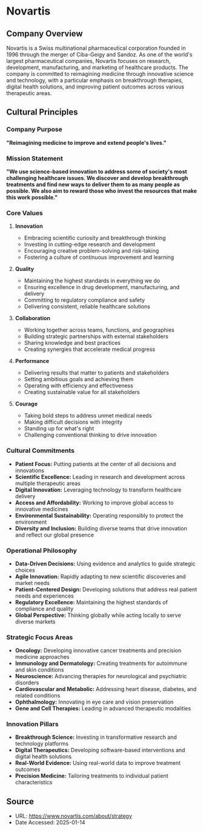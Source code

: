 # Novartis

## Company Overview

Novartis is a Swiss multinational pharmaceutical corporation founded in 1996 through the merger of Ciba-Geigy and Sandoz. As one of the world's largest pharmaceutical companies, Novartis focuses on research, development, manufacturing, and marketing of healthcare products. The company is committed to reimagining medicine through innovative science and technology, with a particular emphasis on breakthrough therapies, digital health solutions, and improving patient outcomes across various therapeutic areas.

## Cultural Principles

### Company Purpose

**"Reimagining medicine to improve and extend people's lives."**

### Mission Statement

**"We use science-based innovation to address some of society's most challenging healthcare issues. We discover and develop breakthrough treatments and find new ways to deliver them to as many people as possible. We also aim to reward those who invest the resources that make this work possible."**

### Core Values

1. **Innovation**
   - Embracing scientific curiosity and breakthrough thinking
   - Investing in cutting-edge research and development
   - Encouraging creative problem-solving and risk-taking
   - Fostering a culture of continuous improvement and learning

2. **Quality**
   - Maintaining the highest standards in everything we do
   - Ensuring excellence in drug development, manufacturing, and delivery
   - Committing to regulatory compliance and safety
   - Delivering consistent, reliable healthcare solutions

3. **Collaboration**
   - Working together across teams, functions, and geographies
   - Building strategic partnerships with external stakeholders
   - Sharing knowledge and best practices
   - Creating synergies that accelerate medical progress

4. **Performance**
   - Delivering results that matter to patients and stakeholders
   - Setting ambitious goals and achieving them
   - Operating with efficiency and effectiveness
   - Creating sustainable value for all stakeholders

5. **Courage**
   - Taking bold steps to address unmet medical needs
   - Making difficult decisions with integrity
   - Standing up for what's right
   - Challenging conventional thinking to drive innovation

### Cultural Commitments

- **Patient Focus:** Putting patients at the center of all decisions and innovations
- **Scientific Excellence:** Leading in research and development across multiple therapeutic areas
- **Digital Innovation:** Leveraging technology to transform healthcare delivery
- **Access and Affordability:** Working to improve global access to innovative medicines
- **Environmental Sustainability:** Operating responsibly to protect the environment
- **Diversity and Inclusion:** Building diverse teams that drive innovation and reflect our global presence

### Operational Philosophy

- **Data-Driven Decisions:** Using evidence and analytics to guide strategic choices
- **Agile Innovation:** Rapidly adapting to new scientific discoveries and market needs
- **Patient-Centered Design:** Developing solutions that address real patient needs and experiences
- **Regulatory Excellence:** Maintaining the highest standards of compliance and quality
- **Global Perspective:** Thinking globally while acting locally to serve diverse markets

### Strategic Focus Areas

- **Oncology:** Developing innovative cancer treatments and precision medicine approaches
- **Immunology and Dermatology:** Creating treatments for autoimmune and skin conditions
- **Neuroscience:** Advancing therapies for neurological and psychiatric disorders
- **Cardiovascular and Metabolic:** Addressing heart disease, diabetes, and related conditions
- **Ophthalmology:** Innovating in eye care and vision preservation
- **Gene and Cell Therapies:** Leading in advanced therapeutic modalities

### Innovation Pillars

- **Breakthrough Science:** Investing in transformative research and technology platforms
- **Digital Therapeutics:** Developing software-based interventions and digital health solutions
- **Real-World Evidence:** Using real-world data to improve treatment outcomes
- **Precision Medicine:** Tailoring treatments to individual patient characteristics

## Source
- URL: https://www.novartis.com/about/strategy
- Date Accessed: 2025-01-14
